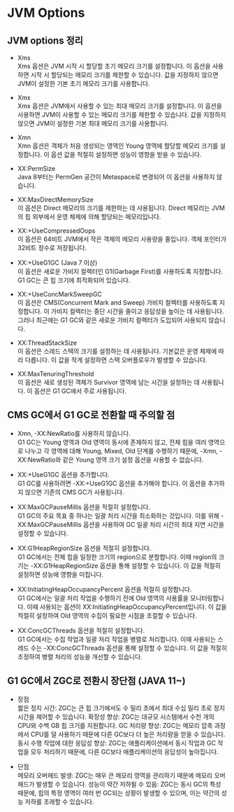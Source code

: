 # JVM Options

## JVM options 정리

- Xms<br>
Xms 옵션은 JVM 시작 시 할당할 초기 메모리 크기를 설정합니다. 이 옵션을 사용하면 시작 시 할당되는 메모리 크기를 제한할 수 있습니다. 값을 지정하지 않으면 JVM이 설정한 기본 초기 메모리 크기를 사용합니다.

- Xmx<br>
Xmx 옵션은 JVM에서 사용할 수 있는 최대 메모리 크기를 설정합니다. 이 옵션을 사용하면 JVM이 사용할 수 있는 메모리 크기를 제한할 수 있습니다. 값을 지정하지 않으면 JVM이 설정한 기본 최대 메모리 크기를 사용합니다.

- Xmn<br>
Xmn 옵션은 객체가 처음 생성되는 영역인 Young 영역에 할당할 메모리 크기를 설정합니다. 이 옵션 값을 적절히 설정하면 성능이 영향을 받을 수 있습니다.

- XX:PermSize<br>
Java 8부터는 PermGen 공간이 Metaspace로 변경되어 이 옵션을 사용하지 않습니다.

- XX:MaxDirectMemorySize<br>
이 옵션은 Direct 메모리의 크기를 제한하는 데 사용됩니다. Direct 메모리는 JVM의 힙 외부에서 운영 체제에 의해 할당되는 메모리입니다.

- XX:+UseCompressedOops<br>
이 옵션은 64비트 JVM에서 작은 객체의 메모리 사용량을 줄입니다. 객체 포인터가 32비트 정수로 저장됩니다.

- XX:+UseG1GC (Java 7 이상)<br>
이 옵션은 새로운 가비지 컬렉터인 G1(Garbage First)를 사용하도록 지정합니다. G1 GC는 큰 힙 크기에 최적화되어 있습니다.

- XX:+UseConcMarkSweepGC<br>
이 옵션은 CMS(Concurrent Mark and Sweep) 가비지 컬렉터를 사용하도록 지정합니다. 이 가비지 컬렉터는 중단 시간을 줄이고 응답성을 높이는 데 사용됩니다. 그러나 최근에는 G1 GC와 같은 새로운 가비지 컬렉터가 도입되어 사용되지 않습니다.

- XX:ThreadStackSize<br>
이 옵션은 스레드 스택의 크기를 설정하는 데 사용됩니다. 기본값은 운영 체제에 따라 다릅니다. 이 값을 작게 설정하면 스택 오버플로우가 발생할 수 있습니다.

- XX:MaxTenuringThreshold<br>
이 옵션은 새로 생성된 객체가 Survivor 영역에 남는 시간을 설정하는 데 사용됩니다. 이 옵션은 G1 GC에서 주로 사용됩니다.

## CMS GC에서 G1 GC로 전환할 때 주의할 점

- Xmn, -XX:NewRatio를 사용하지 않습니다.<br>
G1 GC는 Young 영역과 Old 영역이 동시에 존재하지 않고, 전체 힙을 여러 영역으로 나누고 각 영역에 대해 Young, Mixed, Old 단계를 수행하기 때문에, -Xmn, -XX:NewRatio와 같은 Young 영역 크기 설정 옵션을 사용할 수 없습니다.

- XX:+UseG1GC 옵션을 추가합니다.<br>
G1 GC를 사용하려면 -XX:+UseG1GC 옵션을 추가해야 합니다. 이 옵션을 추가하지 않으면 기존의 CMS GC가 사용됩니다.

- XX:MaxGCPauseMillis 옵션을 적절히 설정합니다.<br>
G1 GC의 주요 목표 중 하나는 일괄 처리 시간을 최소화하는 것입니다. 이를 위해 -XX:MaxGCPauseMillis 옵션을 사용하여 GC 일괄 처리 시간의 최대 지연 시간을 설정할 수 있습니다.

- XX:G1HeapRegionSize 옵션을 적절히 설정합니다.<br>
G1 GC에서는 전체 힙을 일정한 크기의 region으로 분할합니다. 이때 region의 크기는 -XX:G1HeapRegionSize 옵션을 통해 설정할 수 있습니다. 이 값을 적절히 설정하면 성능에 영향을 미칩니다.

- XX:InitiatingHeapOccupancyPercent 옵션을 적절히 설정합니다.<br>
G1 GC에서는 일괄 처리 작업을 수행하기 전에 Old 영역의 사용률을 모니터링합니다. 이때 사용되는 옵션이 XX:InitiatingHeapOccupancyPercent입니다. 이 값을 적절히 설정하여 Old 영역의 수집이 필요한 시점을 조절할 수 있습니다.

- XX:ConcGCThreads 옵션을 적절히 설정합니다.<br>
G1 GC에서는 수집 작업과 일괄 처리 작업을 병렬로 처리합니다. 이때 사용되는 스레드 수는 -XX:ConcGCThreads 옵션을 통해 설정할 수 있습니다. 이 값을 적절히 조정하여 병렬 처리의 성능을 개선할 수 있습니다.

## G1 GC에서 ZGC로 전환시 장단점 (JAVA 11~)

- 장점<br>
짧은 정지 시간: ZGC는 큰 힙 크기에서도 수 밀리 초에서 최대 수십 밀리 초로 정지 시간을 제어할 수 있습니다.
확장성 향상: ZGC는 대규모 시스템에서 수천 개의 CPU와 수백 GB 힙 크기를 지원합니다.
GC 처리량 향상: ZGC는 메모리 압축 과정에서 CPU를 덜 사용하기 때문에 다른 GC보다 더 높은 처리량을 얻을 수 있습니다.
동시 수행 작업에 대한 응답성 향상: ZGC는 애플리케이션에서 동시 작업과 GC 작업을 모두 처리하기 때문에, 다른 GC보다 애플리케이션의 응답성이 높아집니다.

- 단점<br>
메모리 오버헤드 발생: ZGC는 매우 큰 메모리 영역을 관리하기 때문에 메모리 오버헤드가 발생할 수 있습니다.
성능이 약간 저하될 수 있음: ZGC는 동시 GC의 특성 때문에, 힙의 특정 영역이 여러 번 GC되는 상황이 발생할 수 있으며, 이는 약간의 성능 저하를 초래할 수 있습니다.